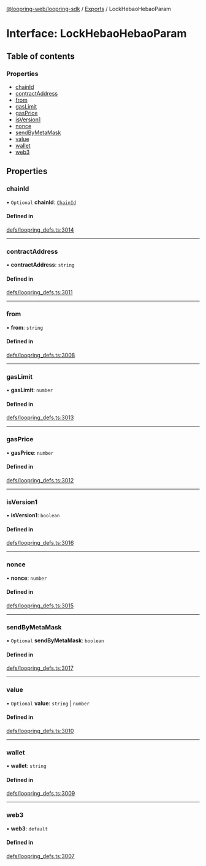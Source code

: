 [@loopring-web/loopring-sdk](../README.md) / [Exports](../modules.md) / LockHebaoHebaoParam

# Interface: LockHebaoHebaoParam

## Table of contents

### Properties

- [chainId](LockHebaoHebaoParam.md#chainid)
- [contractAddress](LockHebaoHebaoParam.md#contractaddress)
- [from](LockHebaoHebaoParam.md#from)
- [gasLimit](LockHebaoHebaoParam.md#gaslimit)
- [gasPrice](LockHebaoHebaoParam.md#gasprice)
- [isVersion1](LockHebaoHebaoParam.md#isversion1)
- [nonce](LockHebaoHebaoParam.md#nonce)
- [sendByMetaMask](LockHebaoHebaoParam.md#sendbymetamask)
- [value](LockHebaoHebaoParam.md#value)
- [wallet](LockHebaoHebaoParam.md#wallet)
- [web3](LockHebaoHebaoParam.md#web3)

## Properties

### chainId

• `Optional` **chainId**: [`ChainId`](../enums/ChainId.md)

#### Defined in

[defs/loopring_defs.ts:3014](https://github.com/Loopring/loopring_sdk/blob/81e0b16/src/defs/loopring_defs.ts#L3014)

___

### contractAddress

• **contractAddress**: `string`

#### Defined in

[defs/loopring_defs.ts:3011](https://github.com/Loopring/loopring_sdk/blob/81e0b16/src/defs/loopring_defs.ts#L3011)

___

### from

• **from**: `string`

#### Defined in

[defs/loopring_defs.ts:3008](https://github.com/Loopring/loopring_sdk/blob/81e0b16/src/defs/loopring_defs.ts#L3008)

___

### gasLimit

• **gasLimit**: `number`

#### Defined in

[defs/loopring_defs.ts:3013](https://github.com/Loopring/loopring_sdk/blob/81e0b16/src/defs/loopring_defs.ts#L3013)

___

### gasPrice

• **gasPrice**: `number`

#### Defined in

[defs/loopring_defs.ts:3012](https://github.com/Loopring/loopring_sdk/blob/81e0b16/src/defs/loopring_defs.ts#L3012)

___

### isVersion1

• **isVersion1**: `boolean`

#### Defined in

[defs/loopring_defs.ts:3016](https://github.com/Loopring/loopring_sdk/blob/81e0b16/src/defs/loopring_defs.ts#L3016)

___

### nonce

• **nonce**: `number`

#### Defined in

[defs/loopring_defs.ts:3015](https://github.com/Loopring/loopring_sdk/blob/81e0b16/src/defs/loopring_defs.ts#L3015)

___

### sendByMetaMask

• `Optional` **sendByMetaMask**: `boolean`

#### Defined in

[defs/loopring_defs.ts:3017](https://github.com/Loopring/loopring_sdk/blob/81e0b16/src/defs/loopring_defs.ts#L3017)

___

### value

• `Optional` **value**: `string` \| `number`

#### Defined in

[defs/loopring_defs.ts:3010](https://github.com/Loopring/loopring_sdk/blob/81e0b16/src/defs/loopring_defs.ts#L3010)

___

### wallet

• **wallet**: `string`

#### Defined in

[defs/loopring_defs.ts:3009](https://github.com/Loopring/loopring_sdk/blob/81e0b16/src/defs/loopring_defs.ts#L3009)

___

### web3

• **web3**: `default`

#### Defined in

[defs/loopring_defs.ts:3007](https://github.com/Loopring/loopring_sdk/blob/81e0b16/src/defs/loopring_defs.ts#L3007)
